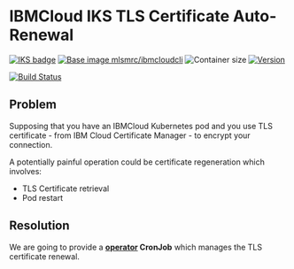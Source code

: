 # IBMCloud IKS TLS Certificate Auto-Renewal

[![IKS badge](https://img.shields.io/badge/IBM%20Cloud-Kubernetes%20Service-blue)](https://cloud.ibm.com)
[![Base image mlsmrc/ibmcloudcli](https://img.shields.io/badge/Base%20image-mlsmrc/ibmcloudcli-brightgreen)](https://hub.docker.com/mlsmrc/ibmcloudcli)
![Container size](https://img.shields.io/docker/image-size/mlsmrc/ibmcloud_iks_cert_renewal/latest)
[![Version](https://img.shields.io/docker/v/mlsmrc/ibmcloud_iks_cert_renewal/latest)](Changelog.md)

[![Build Status](https://travis-ci.org/mlsmrc/ibmcloud_iks_cert_renewal.svg?branch=master)](https://travis-ci.org/mlsmrc/ibmcloud_iks_cert_renewal)

## Problem

Supposing that you have an IBMCloud Kubernetes pod and you use TLS certificate - from IBM Cloud Certificate Manager - to encrypt your connection.

A potentially painful operation could be certificate regeneration which involves:

- TLS Certificate retrieval
- Pod restart

## Resolution

We are going to provide a **[operator](https://kubernetes.io/docs/concepts/extend-kubernetes/operator/) CronJob** which manages the TLS certificate renewal.
